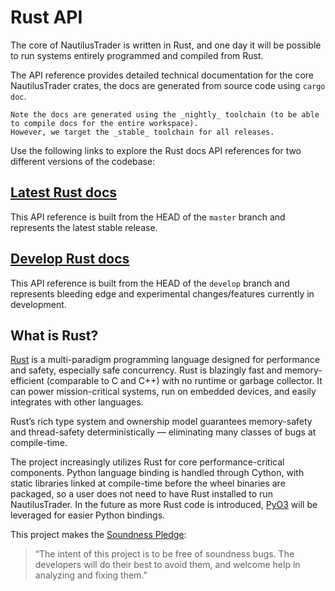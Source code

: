 # Rust API

The core of NautilusTrader is written in Rust, and one day it will be possible to run systems
entirely programmed and compiled from Rust. 

The API reference provides detailed technical documentation for the core NautilusTrader crates,
the docs are generated from source code using `cargo doc`.

```{note}
Note the docs are generated using the _nightly_ toolchain (to be able to compile docs for the entire workspace).
However, we target the _stable_ toolchain for all releases.
```

Use the following links to explore the Rust docs API references for two different versions of the codebase:

## [Latest Rust docs](https://docs.nautilustrader.io/core)
This API reference is built from the HEAD of the `master` branch and represents the latest stable release.

## [Develop Rust docs](https://docs.nautilustrader.io/develop/core)
This API reference is built from the HEAD of the `develop` branch and represents bleeding edge and experimental changes/features currently in development.

## What is Rust?
[Rust](https://www.rust-lang.org/) is a multi-paradigm programming language designed for performance and safety, especially safe
concurrency. Rust is blazingly fast and memory-efficient (comparable to C and C++) with no runtime or
garbage collector. It can power mission-critical systems, run on embedded devices, and easily
integrates with other languages.

Rust’s rich type system and ownership model guarantees memory-safety and thread-safety deterministically —
eliminating many classes of bugs at compile-time.

The project increasingly utilizes Rust for core performance-critical components. Python language binding is handled through
Cython, with static libraries linked at compile-time before the wheel binaries are packaged, so a user
does not need to have Rust installed to run NautilusTrader. In the future as more Rust code is introduced,
[PyO3](https://pyo3.rs/latest) will be leveraged for easier Python bindings.

This project makes the [Soundness Pledge](https://raphlinus.github.io/rust/2020/01/18/soundness-pledge.html):

> “The intent of this project is to be free of soundness bugs.
> The developers will do their best to avoid them, and welcome help in analyzing and fixing them.”
